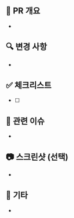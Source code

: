 ## 📌 PR 개요
- 

<!--
- 변경 내용을 간단하게 설명해주세요.
-->

## 🔍 변경 사항
- 

<!--
- 주요 변경 사항을 목록 형태로 작성해주세요.
  - 예) 로그인 페이지 UI 수정
  - 예) API 호출 로직 리팩터링
-->

## ✅ 체크리스트
- [ ] 

<!--
- [ ] 코드 빌드 및 테스트 완료
- [ ] 린트 검사 통과
- [ ] 관련 이슈에 연결 (예: Closes #123)
-->

## 📝 관련 이슈
- 

<!--
- 이 PR이 해결하는 이슈 번호를 적어주세요. (예: Closes #45)
-->

## 📷 스크린샷 (선택)
- 

<!--
- UI 변경이 있다면 스크린샷이나 GIF를 첨부해주세요.
-->

## 💬 기타
- 

<!--
- 리뷰어가 참고할 추가 내용이 있다면 작성해주세요.
-->
